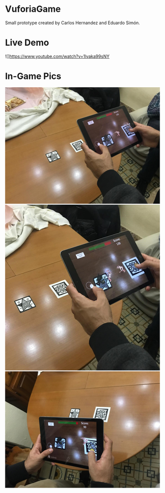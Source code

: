 # VuforiaGame
Small prototype created by Carlos Hernandez and Eduardo Simón.

# Live Demo
![]https://www.youtube.com/watch?v=1lvaka99sNY

# In-Game Pics
![](WhatsApp%20Image%202018-11-01%20at%2018.36.49.jpeg)
![](WhatsApp%20Image%202018-11-01%20at%2018.37.00.jpeg)
![](WhatsApp%20Image%202018-11-01%20at%2018.36.06.jpeg)

